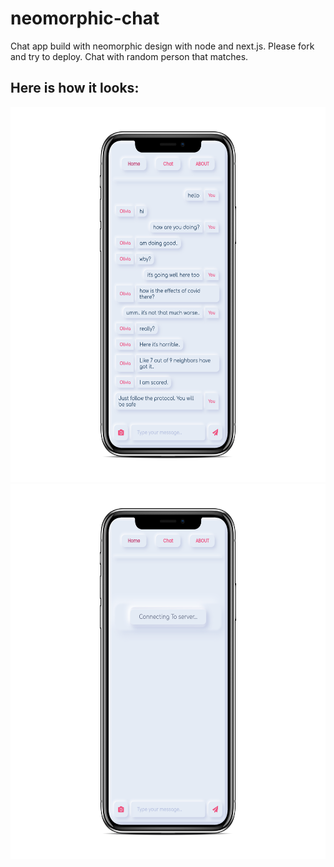 # neomorphic-chat
Chat app build with neomorphic design with node and next.js. Please fork and try to deploy. Chat with random person that matches.

## Here is how it looks:

<img src="https://raw.githubusercontent.com/bhuwanadhikari/neomorphic-chat/master/gochat2.png" height="600"/> <img src="https://raw.githubusercontent.com/bhuwanadhikari/neomorphic-chat/master/gochat1.png" height="600"/>

